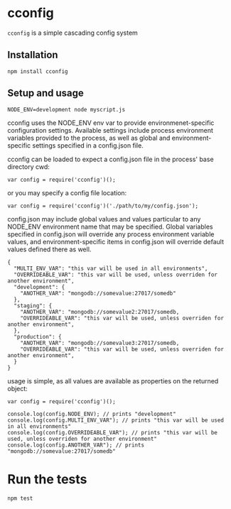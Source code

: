 # cconfig

`cconfig` is a simple cascading config system

## Installation

    npm install cconfig

## Setup and usage

    NODE_ENV=development node myscript.js

cconfig uses the NODE_ENV env var to provide environmenet-specific configuration settings. Available settings include process environment variables provided to the process, as well as global and environment-specific settings specified in a config.json file. 

cconfig can be loaded to expect a config.json file in the process' base directory cwd: 

    var config = require('cconfig')(); 

or you may specify a config file location: 

    var config = require('cconfig')('./path/to/my/config.json'); 

config.json may include global values and values particular to any NODE_ENV environment name that may be specified. Global variables specified in config.json will override any process environment variable values, and environment-specific items in config.json will override default values defined there as well. 

    {
      "MULTI_ENV_VAR": "this var will be used in all environments",
      "OVERRIDEABLE_VAR": "this var will be used, unless overriden for another environment",
      "development": {
        "ANOTHER_VAR": "mongodb://somevalue:27017/somedb"
      },
      "staging": {
        "ANOTHER_VAR": "mongodb://somevalue2:27017/somedb,
        "OVERRIDEABLE_VAR": "this var will be used, unless overriden for another environment",
      },
      "production": {
        "ANOTHER_VAR": "mongodb://somevalue3:27017/somedb,
        "OVERRIDEABLE_VAR": "this var will be used, unless overriden for another environment",
      }
    }
    

usage is simple, as all values are available as properties on the returned object:

    var config = require('cconfig')();
    
    console.log(config.NODE_ENV); // prints "development"
    console.log(config.MULTI_ENV_VAR"); // prints "this var will be used in all environments"
    console.log(config.OVERRIDEABLE_VAR"); // prints "this var will be used, unless overriden for another environment"
    console.log(config.ANOTHER_VAR"); // prints "mongodb://somevalue:27017/somedb"

# Run the tests

    npm test

[1]: https://www.npmjs.org/package/cconfig
